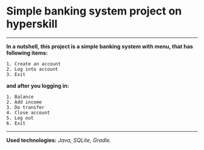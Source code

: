 # Simple banking system project on hyperskill

----

**In a nutshell, this project is a simple banking system with menu, that has following items:**

```
1. Create an account
2. Log into account
3. Exit
```

**and after you logging in:**

```
1. Balance
2. Add income
3. Do transfer
4. Close account
5. Log out
6. Exit
```

----

**Used technologies:** _Java, SQLite, Gradle._
